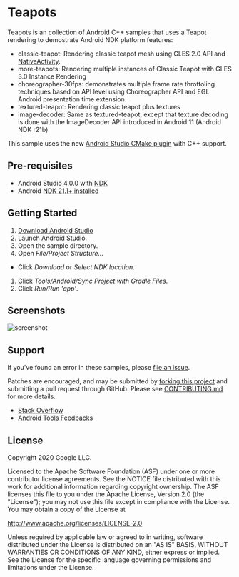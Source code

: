 # Teapots

Teapots is an collection of Android C++ samples that uses a Teapot rendering to
demostrate Android NDK platform features:

- classic-teapot: Rendering classic teapot mesh using GLES 2.0 API and
  [NativeActivity](http://developer.android.com/reference/android/app/NativeActivity.html).
- more-teapots: Rendering multiple instances of Classic Teapot with GLES 3.0
  Instance Rendering
- choreographer-30fps: demonstrates multiple frame rate throttoling techniques
  based on API level using Choreographer API and EGL Android presentation time
  extension.
- textured-teapot: Rendering classic teapot plus textures
- image-decoder: Same as textured-teapot, except that texture decoding is done
  with the ImageDecoder API introduced in Android 11 (Android NDK r21b)

This sample uses the new
[Android Studio CMake plugin](http://tools.android.com/tech-docs/external-c-builds)
with C++ support.

## Pre-requisites

- Android Studio 4.0.0 with [NDK](https://developer.android.com/ndk/)
- Android
  [NDK 21.1+ installed](https://github.com/android/ndk-samples/wiki/Configure-NDK-Path)

## Getting Started

1. [Download Android Studio](http://developer.android.com/sdk/index.html)
1. Launch Android Studio.
1. Open the sample directory.
1. Open *File/Project Structure...*

- Click *Download* or *Select NDK location*.

1. Click *Tools/Android/Sync Project with Gradle Files*.
1. Click *Run/Run 'app'*.

## Screenshots

![screenshot](screenshot.png)

## Support

If you've found an error in these samples, please
[file an issue](https://github.com/android/ndk-samples/issues/new).

Patches are encouraged, and may be submitted by
[forking this project](https://github.com/android/ndk-samples/fork) and
submitting a pull request through GitHub. Please see
[CONTRIBUTING.md](../CONTRIBUTING.md) for more details.

- [Stack Overflow](http://stackoverflow.com/questions/tagged/android-ndk)
- [Android Tools Feedbacks](http://tools.android.com/feedback)

## License

Copyright 2020 Google LLC.

Licensed to the Apache Software Foundation (ASF) under one or more contributor
license agreements. See the NOTICE file distributed with this work for
additional information regarding copyright ownership. The ASF licenses this file
to you under the Apache License, Version 2.0 (the "License"); you may not use
this file except in compliance with the License. You may obtain a copy of the
License at

http://www.apache.org/licenses/LICENSE-2.0

Unless required by applicable law or agreed to in writing, software distributed
under the License is distributed on an "AS IS" BASIS, WITHOUT WARRANTIES OR
CONDITIONS OF ANY KIND, either express or implied. See the License for the
specific language governing permissions and limitations under the License.
